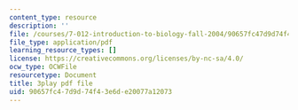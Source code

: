```yaml
---
content_type: resource
description: ''
file: /courses/7-012-introduction-to-biology-fall-2004/90657fc47d9d74f43e6de20077a12073_blBcCjIY7Sg.pdf
file_type: application/pdf
learning_resource_types: []
license: https://creativecommons.org/licenses/by-nc-sa/4.0/
ocw_type: OCWFile
resourcetype: Document
title: 3play pdf file
uid: 90657fc4-7d9d-74f4-3e6d-e20077a12073
---
```

